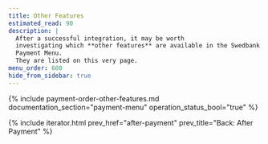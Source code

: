 ```yaml
---
title: Other Features
estimated_read: 90
description: |
  After a successful integration, it may be worth
  investigating which **other features** are available in the Swedbank Pay
  Payment Menu.
  They are listed on this very page.
menu_order: 600
hide_from_sidebar: true
---
```


{% include payment-order-other-features.md documentation_section="payment-menu"
operation_status_bool="true" %}

{% include iterator.html prev_href="after-payment" prev_title="Back: After
Payment" %}
